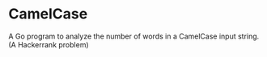 # CamelCase
A Go program to analyze the number of words in a CamelCase input string. (A Hackerrank problem)
